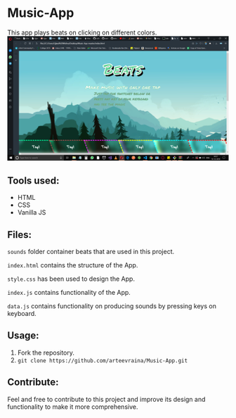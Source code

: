 # Music-App
This app plays beats on clicking on different colors. 
![](Screenshot%20(116).png)

## Tools used:
* HTML
* CSS
* Vanilla JS

## Files:
`sounds` folder container beats that are used in this project.

`index.html` contains the structure of the App.

`style.css` has been used to design the App.

`index.js` contains functionality of the App.

`data.js` contains functionality on producing sounds by pressing keys on keyboard.

## Usage:
1. Fork the repository.
2. `git clone https://github.com/arteevraina/Music-App.git`

## Contribute:
Feel and free to contribute to this project and improve its design and functionality to make it more comprehensive.


